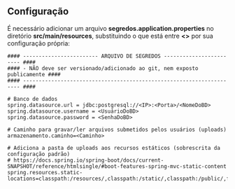 ## Configuração

É necessário adicionar um arquivo **segredos.application.properties** no diretório **src/main/resources**, substituindo
o que está entre **<>** por sua configuração própria:

```
#### ------------------------ ARQUIVO DE SEGREDOS ------------------------ ####
#### - NÃO deve ser versionado/adicionado ao git, nem exposto publicamente ####
#### --------------------------------------------------------------------- ####

# Banco de dados
spring.datasource.url = jdbc:postgresql://<IP>:<Porta>/<NomeDoBD>
spring.datasource.username = <UsuárioDoBD>
spring.datasource.password = <SenhaDoBD>

# Caminho para gravar/ler arquivos submetidos pelos usuários (uploads)
armazenamento.caminho=<Caminho>

# Adiciona a pasta de uploads aos recursos estáticos (sobrescrita da configuração padrão)
# https://docs.spring.io/spring-boot/docs/current-SNAPSHOT/reference/htmlsingle/#boot-features-spring-mvc-static-content
spring.resources.static-locations=classpath:/resources/,classpath:/static/,classpath:/public/,file:${armazenamento.caminho}
```
